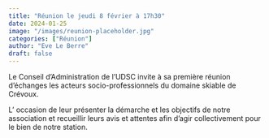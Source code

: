 ```yaml
---
title: "Réunion le jeudi 8 février à 17h30"
date: 2024-01-25
image: "/images/reunion-placeholder.jpg"
categories: ["Réunion"]
author: "Eve Le Berre"
draft: false
---
```


Le Conseil d’Administration de l’UDSC invite à sa première réunion d’échanges les acteurs socio-professionnels du domaine skiable de Crévoux.

L’ occasion de leur présenter la démarche et les objectifs de notre association et recueillir leurs avis et attentes afin d’agir collectivement pour le bien de notre station.


